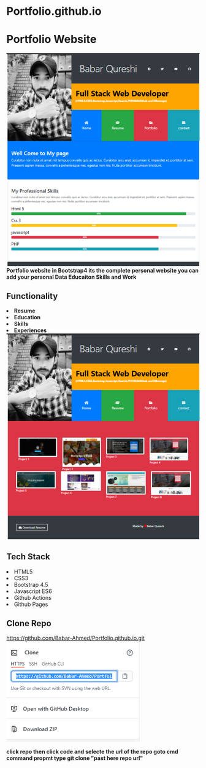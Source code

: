 # Portfolio.github.io

# Portfolio Website 
<img src="img/Ss.png">
<b>Portfolio website in Bootstrap4 its the complete personal website you can add your personal Data Educaiton
Skills and Work</b>

## Functionality
<b>
<li>Resume</li>
<li>Education</li>
<li>Skills </li>
<li>Experiences</li></b>


<img src="img/ss1.png">

## Tech Stack
</b>
<li>HTML5</li>
<li>CSS3</li>
<li>Bootstrap 4.5</li>
<li>Javascript ES6</li>
<li>Github Actions</li></li>
<li>Github Pages</li>

## Clone Repo
https://github.com/Babar-Ahmed/Portfolio.github.io.git
<img src="img/repo.png">
<br>

<b>click repo then click code and selecte the url of the repo
goto cmd command propmt type git clone "past here repo url"</b>
